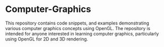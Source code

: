 # Computer-Graphics

This repository contains code snippets, and examples demonstrating various computer graphics concepts using OpenGL. The repository is intended for anyone interested in learning computer graphics, particularly using OpenGL for 2D and 3D rendering.
